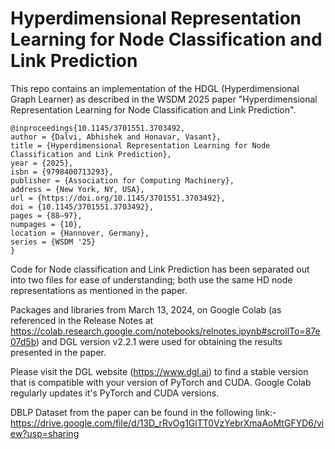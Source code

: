 # Hyperdimensional Representation Learning for Node Classification and Link Prediction

This repo contains an implementation of the HDGL (Hyperdimensional Graph Learner) as described in the WSDM 2025 paper "Hyperdimensional Representation Learning for Node Classification and Link Prediction".

```
@inproceedings{10.1145/3701551.3703492,
author = {Dalvi, Abhishek and Honavar, Vasant},
title = {Hyperdimensional Representation Learning for Node Classification and Link Prediction},
year = {2025},
isbn = {9798400713293},
publisher = {Association for Computing Machinery},
address = {New York, NY, USA},
url = {https://doi.org/10.1145/3701551.3703492},
doi = {10.1145/3701551.3703492},
pages = {88–97},
numpages = {10},
location = {Hannover, Germany},
series = {WSDM '25}
}
```

Code for Node classification and Link Prediction has been separated out into two files for ease of understanding; both use the same HD node representations as mentioned in the paper.

Packages and libraries from March 13, 2024, on Google Colab (as referenced in the Release Notes at https://colab.research.google.com/notebooks/relnotes.ipynb#scrollTo=87e07d5b) and DGL version v2.2.1 were used for obtaining the results presented in the paper.

Please visit the DGL website (https://www.dgl.ai) to find a stable version that is compatible with your version of PyTorch and CUDA. Google Colab regularly updates it's PyTorch and CUDA versions. 

DBLP Dataset from the paper can be found in the following link:- https://drive.google.com/file/d/13D_rRvOg1GlTT0VzYebrXmaAoMtGFYD6/view?usp=sharing
